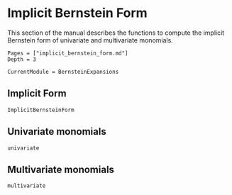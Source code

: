 # Implicit Bernstein Form

This section of the manual describes the functions to compute the implicit Bernstein
form of univariate and multivariate monomials.

```@contents
Pages = ["implicit_bernstein_form.md"]
Depth = 3
```

```@meta
CurrentModule = BernsteinExpansions
```

## Implicit Form

```@docs
ImplicitBernsteinForm
```

## Univariate monomials

```@docs
univariate
```

## Multivariate monomials

```@docs
multivariate
```
